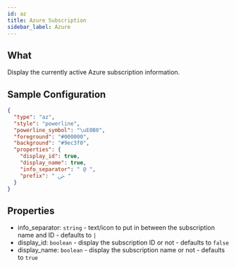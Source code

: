 ```yaml
---
id: az
title: Azure Subscription
sidebar_label: Azure
---
```


## What

Display the currently active Azure subscription information.

## Sample Configuration

```json
{
  "type": "az",
  "style": "powerline",
  "powerline_symbol": "\uE0B0",
  "foreground": "#000000",
  "background": "#9ec3f0",
  "properties": {
    "display_id": true,
    "display_name": true,
    "info_separator": " @ ",
    "prefix": " ﴃ "
  }
}
```

## Properties

- info_separator: `string` - text/icon to put in between the subscription name and ID - defaults to ` | `
- display_id: `boolean` - display the subscription ID or not - defaults to `false`
- display_name: `boolean` - display the subscription name or not - defaults to `true`
